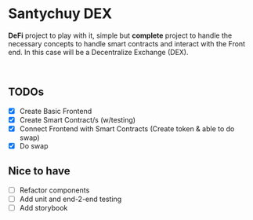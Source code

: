 # Santychuy DEX

**DeFi** project to play with it, simple but **complete** project to handle the necessary concepts to handle smart contracts and interact with the Front end. In this case will be a Decentralize Exchange (DEX).

<br />

## TODOs

- [x] Create Basic Frontend
- [x] Create Smart Contract/s (w/testing)
- [x] Connect Frontend with Smart Contracts (Create token & able to do swap)
- [x] Do swap

## Nice to have

- [ ] Refactor components
- [ ] Add unit and end-2-end testing
- [ ] Add storybook